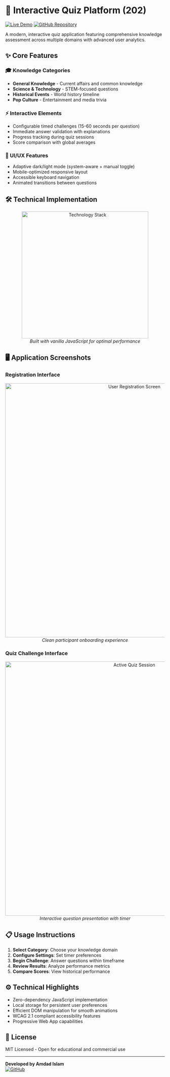 # 🧠 Interactive Quiz Platform (202)

[![Live Demo](https://img.shields.io/badge/View_Demo-00C7B7?style=for-the-badge&logo=netlify&logoColor=white)](https://quize-app-2025.netlify.app/)
[![GitHub Repository](https://img.shields.io/badge/Source_Code-181717?style=for-the-badge&logo=github&logoColor=white)](https://github.com/amdadislam01/quiz-app-2025)

A modern, interactive quiz application featuring comprehensive knowledge assessment across multiple domains with advanced user analytics.

## ✨ Core Features

### 🎓 Knowledge Categories
- **General Knowledge** - Current affairs and common knowledge
- **Science & Technology** - STEM-focused questions
- **Historical Events** - World history timeline
- **Pop Culture** - Entertainment and media trivia

### ⚡ Interactive Elements
- Configurable timed challenges (15-60 seconds per question)
- Immediate answer validation with explanations
- Progress tracking during quiz sessions
- Score comparison with global averages

### 🎨 UI/UX Features
- Adaptive dark/light mode (system-aware + manual toggle)
- Mobile-optimized responsive layout
- Accessible keyboard navigation
- Animated transitions between questions

## 🛠 Technical Implementation

<p align="center">
  <img src="https://skillicons.dev/icons?i=html,css,js,netlify,github" alt="Technology Stack" width="400"/>
  <br>
  <em>Built with vanilla JavaScript for optimal performance</em>
</p>

## 🖥 Application Screenshots

### Registration Interface
<div align="center">
  <img src="https://ik.imagekit.io/yqnbhdlo4/Img/regs?updatedAt=1754810966645" alt="User Registration Screen" width="800"/>
  <br>
  <em>Clean participant onboarding experience</em>
</div>

### Quiz Challenge Interface
<div align="center">
  <img src="https://ik.imagekit.io/yqnbhdlo4/Img/quiz%20?updatedAt=1754810966638" alt="Active Quiz Session" width="800"/>
  <br>
  <em>Interactive question presentation with timer</em>
</div>

## 📋 Usage Instructions

1. **Select Category**: Choose your knowledge domain
2. **Configure Settings**: Set timer preferences
3. **Begin Challenge**: Answer questions within timeframe
4. **Review Results**: Analyze performance metrics
5. **Compare Scores**: View historical performance

## ⚙️ Technical Highlights

- Zero-dependency JavaScript implementation
- Local storage for persistent user preferences
- Efficient DOM manipulation for smooth animations
- WCAG 2.1 compliant accessibility features
- Progressive Web App capabilities

## 📄 License

MIT Licensed - Open for educational and commercial use

---

**Developed by Amdad Islam**  
[![GitHub](https://img.shields.io/github/followers/amdadislam01?style=social)](https://github.com/amdadislam01)
